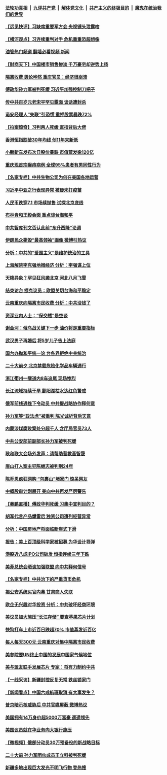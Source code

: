 ####  [法轮功真相](../../../../basic/blob/master/README.md?t=09240931) &nbsp;|&nbsp; [九评共产党](../../../../9ping.md/blob/master/README.md?t=09240931) &nbsp;|&nbsp; [解体党文化](../../../../jtdwh.md/blob/master/README.md?t=09240931)  &nbsp;|&nbsp; [共产主义的终极目的](../../../../gczydzjmd.md/blob/master/README.md?t=09240931) &nbsp;|&nbsp; [魔鬼在统治我们的世界](../../../../mgztzwmdsj.md/blob/master/README.md?t=09240931) 

#### [【远见快评】习缺席重要军方会 央视镜头泄露啥](../pages/nsc413/n13831601.md?t=09240931) 

#### [【横河观点】习连续重判对手 危机重重恐超想像](../pages/nsc413/n13831586.md?t=09240931) 

#### [油管热门频道 翻墙必看视频 新闻](http://45.76.130.85:81/youtube.html?09240931)

#### [【财商天下】中国楼市销售惨淡 千万豪宅却逆势上扬](../pages/nsc413/n13831609.md?t=09240931) 

#### [隔离收费 舆论哗然 重庆官员：经济很崩溃](../pages/nsc413/n13831434.md?t=09240931) 

#### [傅政华孙力军被判死缓 习近平加强控制刀把子](../pages/nsc413/n13831476.md?t=09240931) 

#### [传中共百岁元老宋平罕见露面 谈话遭封杀](../pages/nsc413/n13831267.md?t=09240931) 

#### [诺安经理人“失联”引恐慌 重押股票暴跌72%](../pages/nsc413/n13831492.md?t=09240931) 

#### [【拍案惊奇】习判两人死缓 直指背后大佬](../pages/nsc413/n13831371.md?t=09240931) 


#### [香港恒指跌破30年均线 创11年来新低](../pages/nsc413/n13831527.md?t=09240931) 

#### [小鹏新车发布次日股价暴跌 市值蒸发逾120亿](../pages/nsc413/n13831497.md?t=09240931) 

#### [重庆现首宗猴痘病例 全球95%患者有男同性行为](../pages/nsc413/n13831259.md?t=09240931) 

#### [【名家专栏】中共生物公司为何在美国各地运营](../pages/nsc413/n13831288.md?t=09240931) 

#### [习近平中亚之行表现异常 被疑未打疫苗](../pages/nsc413/n13831161.md?t=09240931) 

#### [人民币跌穿7.1 市场续抛售 试探北京底线](../pages/nsc413/n13831467.md?t=09240931) 

#### [布林肯和王毅会面 重点谈台海和平](../pages/nsc413/n13831438.md?t=09240931) 

#### [中共智库刊文否认此前“东升西降”论调](../pages/nsc413/n13831238.md?t=09240931) 

#### [伊朗民众撕毁“最高领袖”画像 微博引热议](../pages/nsc413/n13831443.md?t=09240931) 

#### [分析：中共的“爱国主义”是维护统治的工具](../pages/nsc413/n13831421.md?t=09240931) 

#### [上海解禁李克强地摊经济 分析：李强谋上位](../pages/nsc413/n13831257.md?t=09240931) 

#### [天降异象？罕见狂风袭北京 河北八月飞雪](../pages/nsc413/n13831314.md?t=09240931) 

#### [结束访台 捷克议员：欧盟关切台海和平稳定](../pages/nsc413/n13831324.md?t=09240931) 

#### [云南重庆向隔离市民收费 分析：中共没钱了](../pages/nsc413/n13831172.md?t=09240931) 

#### [资深业内人士：“保交楼”是空谈](../pages/nsc413/n13831375.md?t=09240931) 

#### [谢金河：俄乌战关键下一步 油价将是重要指标](../pages/nsc413/n13831242.md?t=09240931) 

#### [武汉男子再婚后 将5岁儿子告上法庭](../pages/nsc413/n13831258.md?t=09240931) 

#### [国台办抛和平统一论 台各界拒绝中共统治](../pages/nsc413/n13830031.md?t=09240931) 

#### [二十大前夕 北京禁载危险化学品车辆通行](../pages/nsc413/n13831160.md?t=09240931) 

#### [浙江衢州一隧道内8车追尾 现场惨烈](../pages/nsc413/n13831240.md?t=09240931) 

#### [长江流域持续干旱 鄱阳湖枯水达红色警戒](../pages/nsc413/n13830936.md?t=09240931) 

#### [俄军前线遇挫下令动员 中共提战略协作释何意](../pages/nsc413/n13831096.md?t=09240931) 

#### [孙力军等“政法虎”被重判 陈光诚析背后天意](../pages/nsc413/n13831067.md?t=09240931) 

#### [内蒙涉煤腐败案处分超千人 含厅局官员73人](../pages/nsc413/n13831085.md?t=09240931) 

#### [中共公安部前副部长孙力军被判死缓](../pages/nsc413/n13831035.md?t=09240931) 

#### [耿和联大会场外发声：请帮助营救高智晟](../pages/nsc413/n13831015.md?t=09240931) 

#### [唐山打人案主犯陈继志被判刑24年](../pages/nsc413/n13830951.md?t=09240931) 

#### [陈乔恩疯狂网购 “包裹山”堵家门 惊呆网友](../pages/nsc413/n13830798.md?t=09240931) 

#### [中概股审计刚展开 美向中共再发严厉警告](../pages/nsc413/n13830807.md?t=09240931) 

#### [【秦鹏直播】傅政华判死缓 习集中宣判目的？](../pages/nsc413/n13830788.md?t=09240931) 

#### [胡军代言产品爆雷后 独资公司遭列经营异常](../pages/nsc413/n13830701.md?t=09240931) 

#### [分析：中国房地产将面临断崖式下滑](../pages/nsc413/n13830752.md?t=09240931) 

#### [报告：美上百顶级科学家被招募 为华设计导弹](../pages/nsc413/n13830728.md?t=09240931) 

#### [港股近八成IPO公司破发 恒指连续三年下跌](../pages/nsc413/n13830755.md?t=09240931) 

#### [美菲总统会晤谈加强联盟 向中共释何信号](../pages/nsc413/n13830737.md?t=09240931) 

#### [【名家专栏】中共治下的严重货币危机](../pages/nsc413/n13830462.md?t=09240931) 

#### [揭公安系统买官内幕 甘肃商人失联](../pages/nsc413/n13830727.md?t=09240931) 

#### [欧企无兴趣对华投资 分析：中共破坏经商环境](../pages/nsc413/n13830605.md?t=09240931) 

#### [美议员加大施压“长江存储” 要查苹果芯片计划](../pages/nsc413/n13830569.md?t=09240931) 

#### [快狗打车上市近百日跌超70% 市值蒸发近百亿](../pages/nsc413/n13830729.md?t=09240931) 

#### [每人每天300元 云南重庆对集中隔离市民收费](../pages/nsc413/n13830676.md?t=09240931) 

#### [美参院要UN终止中国的发展中国家气候地位](../pages/nsc413/n13830631.md?t=09240931) 

#### [美与盟友联手发展芯片 专家：将有力制约中共](../pages/nsc413/n13830450.md?t=09240931) 

#### [【一线采访】新疆封控反复无常 铁丝锁家门](../pages/nsc413/n13830349.md?t=09240931) 

#### [【新闻看点】中国六成航班取消 有大事发生？](../pages/nsc413/n13830024.md?t=09240931) 

#### [普京暗示核威胁后 中共官媒屏蔽 微博热议](../pages/nsc413/n13830586.md?t=09240931) 

#### [美国拥有14万身价超5000万富豪 遥遥领先](../pages/nsc413/n13830515.md?t=09240931) 

#### [美国议员就在华业务向大银行施压](../pages/nsc413/n13830452.md?t=09240931) 

#### [【微视频】俄部分动员30万预备役的新战略目标](../pages/nsc413/n13830550.md?t=09240931) 

#### [二十大前 孙力军团伙成员王立科被判死缓](../pages/nsc413/n13830369.md?t=09240931) 

#### [新疆多地出现巨大发光不明飞行物 登热搜](../pages/nsc413/n13830445.md?t=09240931) 

<img src='http://gfw-breaker.win/goodnews/indexes/nsc413.md' width='0px' height='0px'/>
